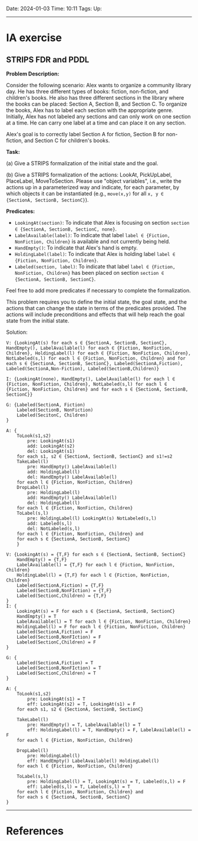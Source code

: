 Date: 2024-01-03
Time: 10:11
Tags:
Up: 

---
# IA exercise

## STRIPS FDR and PDDL

**Problem Description:**

Consider the following scenario: Alex wants to organize a community library day. He has three different types of books: fiction, non-fiction, and children's books. He also has three different sections in the library where the books can be placed: Section A, Section B, and Section C. To organize the books, Alex has to label each section with the appropriate genre. Initially, Alex has not labeled any sections and can only work on one section at a time. He can carry one label at a time and can place it on any section.

Alex's goal is to correctly label Section A for fiction, Section B for non-fiction, and Section C for children's books.

**Task:**

(a) Give a STRIPS formalization of the initial state and the goal.

(b) Give a STRIPS formalization of the actions: LookAt, PickUpLabel, PlaceLabel, MoveToSection. Please use "object variables", i.e., write the actions up in a parameterized way and indicate, for each parameter, by which objects it can be instantiated (e.g., `move(x,y)` for all `x, y ∈ {SectionA, SectionB, SectionC}`).

**Predicates:**

- `LookingAt(section)`: To indicate that Alex is focusing on section `section ∈ {SectionA, SectionB, SectionC, none}`.
- `LabelAvailable(label)`: To indicate that label `label ∈ {Fiction, NonFiction, Children}` is available and not currently being held.
- `HandEmpty()`: To indicate that Alex's hand is empty.
- `HoldingLabel(label)`: To indicate that Alex is holding label `label ∈ {Fiction, NonFiction, Children}`.
- `Labeled(section, label)`: To indicate that label `label ∈ {Fiction, NonFiction, Children}` has been placed on section `section ∈ {SectionA, SectionB, SectionC}`.

Feel free to add more predicates if necessary to complete the formalization.

This problem requires you to define the initial state, the goal state, and the actions that can change the state in terms of the predicates provided. The actions will include preconditions and effects that will help reach the goal state from the initial state.

Solution:
``` STRIPS
V: {LookingAt(s) for each s ∈ {SectionA, SectionB, SectionC}, HandEmpty(), LabelAvailable(l) for each ∈ {Fiction, NonFiction, Children}, HoldingLabel(l) for each ∈ {Fiction, NonFiction, Children}, NotLabeled(s,l) for each l ∈ {Fiction, NonFiction, Children} and for each s ∈ {SectionA, SectionB, SectionC}, Labeled(SectionA,Fiction), Labeled(SectionA,Non-Fiction), Labeled(SectionB,Children)}

I: {LookingAt(none), HandEmpty(), LabelAvailable(l) for each l ∈ {Fiction, NonFiction, Children}, NotLabeled(s,l) for each l ∈ {Fiction, NonFiction, Children} and for each s ∈ {SectionA, SectionB, SectionC}}

G: {Labeled(SectionA, Fiction)
	Labeled(SectionB, NonFiction)
	Labeled(SecitonC, Children)
}

A: {
	ToLook(s1,s2)
		pre: LookingAt(s1)
		add: LookingAt(s2)
		del: LookingAt(s1)
	for each s1, s2 ∈ {SectionA, SectionB, SectionC} and s1!=s2
	TakeLabel(l)
		pre: HandEmpty() LabelAvailable(l)
		add: HoldingLabel(l)
		del: HandEmpty() LabelAvailable(l)
	for each l ∈ {Fiction, NonFiction, Children}
	DropLabel(l)
		pre: HoldingLabel(l)
		add: HandEmpty() LabelAvailable(l)
		del: HoldingLabel(l)
	for each l ∈ {Fiction, NonFiction, Children}	
	ToLabel(s,l)
		pre: HoldingLabel(l) LookingAt(s) NotLabeled(s,l)
		add: Labeled(s,l)
		del: NotLabeled(s,l)
	for each l ∈ {Fiction, NonFiction, Children} and
	for each s ∈ {SectionA, SectionB, SectionC}
	}
```

``` FDR
V: {LookingAt(s) = {T,F} for each s ∈ {SectionA, SectionB, SectionC}
	HandEmpty() = {T,F}
	LabelAvailable(l) = {T,F} for each l ∈ {Fiction, NonFiction, Children}
	HoldingLabel(l) = {T,F} for each l ∈ {Fiction, NonFiction, Children}
	Labeled(SectionA,Fiction) = {T,F} 
	Labeled(SectionB,NonFIction) = {T,F}
	Labeled(SectionC,Children) = {T,F}
}
I: {
	LookingAt(s) = F for each s ∈ {SectionA, SectionB, SectionC}
	HandEmpty() = T
	LabelAvailable(l) = T for each l ∈ {Fiction, NonFiction, Children}
	HoldingLabel(l) = F for each l ∈ {Fiction, NonFiction, Children}
	Labeled(SectionA,Fiction) = F 
	Labeled(SectionB,NonFIction) = F
	Labeled(SectionC,Children) = F
}

G: {
	Labeled(SectionA,Fiction) = T
	Labeled(SectionB,NonFIction) = T
	Labeled(SectionC,Children) = T
}

A: {
	ToLook(s1,s2)
		pre: LookingAt(s1) = T
		eff: LookingAt(s2) = T, LookingAt(s1) = F
	for each s1, s2 ∈ {SectionA, SectionB, SectionC}
	
	TakeLabel(l)
		pre: HandEmpty() = T, LabelAvailable(l) = T
		eff: HoldingLabel(l) = T, HandEmpty() = F, LabelAvailable(l) = F
	for each l ∈ {Fiction, NonFiction, Children}
	
	DropLabel(l)
		pre: HoldingLabel(l)
		eff: HandEmpty() LabelAvailable(l) HoldingLabel(l)
	for each l ∈ {Fiction, NonFiction, Children}
	
	ToLabel(s,l)
		pre: HoldingLabel(l) = T, LookingAt(s) = T, Labeled(s,l) = F
		eff: Labeled(s,l) = T, Labeled(s,l) = T
	for each l ∈ {Fiction, NonFiction, Children} and
	for each s ∈ {SectionA, SectionB, SectionC}
}
```


---
# References
